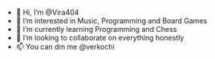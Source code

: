 - 👋 Hi, I’m @Vira404
- 👀 I’m interested in Music, Programming and Board Games
- 🌱 I’m currently learning Programming and Chess
- 💞️ I’m looking to collaborate on everything honestly
- 📫 You can dm me @verkochi

<!---
Vira404/Vira404 is a ✨ special ✨ repository because its `README.md` (this file) appears on your GitHub profile.
You can click the Preview link to take a look at your changes.
--->
